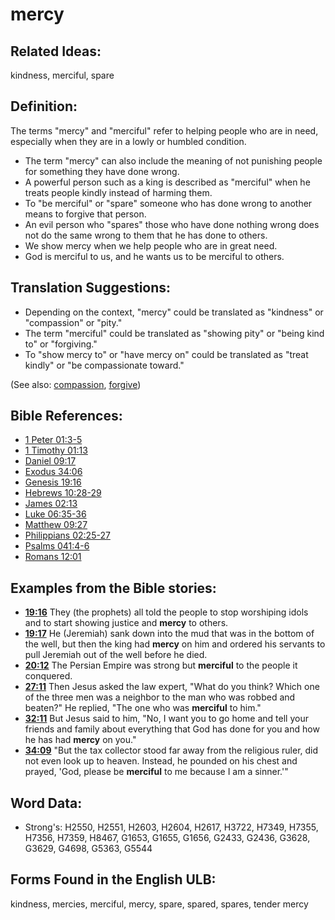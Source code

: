 # mercy

## Related Ideas:

kindness, merciful, spare


## Definition:

The terms "mercy" and "merciful" refer to helping people who are in need, especially when they are in a lowly or humbled condition.

* The term "mercy" can also include the meaning of not punishing people for something they have done wrong.
* A powerful person such as a king is described as "merciful" when he treats people kindly instead of harming them.
* To "be merciful" or "spare" someone who has done wrong to another means to forgive that person.
* An evil person who "spares" those who have done nothing wrong does not do the same wrong to them that he has done to others.
* We show mercy when we help people who are in great need.
* God is merciful to us, and he wants us to be merciful to others.

## Translation Suggestions:

* Depending on the context, "mercy" could be translated as "kindness" or "compassion" or "pity."
* The term "merciful" could be translated as "showing pity" or "being kind to" or "forgiving."
* To "show mercy to" or "have mercy on" could be translated as "treat kindly" or "be compassionate toward."

(See also: [compassion](../kt/compassion.md), [forgive](../kt/forgive.md))

## Bible References:

* [1 Peter 01:3-5](rc://en/tn/help/1pe/01/03)
* [1 Timothy 01:13](rc://en/tn/help/1ti/01/13)
* [Daniel 09:17](rc://en/tn/help/dan/09/17)
* [Exodus 34:06](rc://en/tn/help/exo/34/06)
* [Genesis 19:16](rc://en/tn/help/gen/19/16)
* [Hebrews 10:28-29](rc://en/tn/help/heb/10/28)
* [James 02:13](rc://en/tn/help/jas/02/13)
* [Luke 06:35-36](rc://en/tn/help/luk/06/35)
* [Matthew 09:27](rc://en/tn/help/mat/09/27)
* [Philippians 02:25-27](rc://en/tn/help/php/02/25)
* [Psalms 041:4-6](rc://en/tn/help/psa/041/004)
* [Romans 12:01](rc://en/tn/help/rom/12/01)

## Examples from the Bible stories:

* __[19:16](rc://en/tn/help/obs/19/16)__ They (the prophets) all told the people to stop worshiping idols and to start showing justice and __mercy__ to others.
* __[19:17](rc://en/tn/help/obs/19/17)__ He (Jeremiah) sank down into the mud that was in the bottom of the well, but then the king had __mercy__ on him and ordered his servants to pull Jeremiah out of the well before he died.
* __[20:12](rc://en/tn/help/obs/20/12)__ The Persian Empire was strong but __merciful__ to the people it conquered.
* __[27:11](rc://en/tn/help/obs/27/11)__ Then Jesus asked the law expert, "What do you think? Which one of the three men was a neighbor to the man who was robbed and beaten?" He replied, "The one who was __merciful__ to him."
* __[32:11](rc://en/tn/help/obs/32/11)__ But Jesus said to him, "No, I want you to go home and tell your friends and family about everything that God has done for you and how he has had __mercy__ on you."
* __[34:09](rc://en/tn/help/obs/34/09)__ "But the tax collector stood far away from the religious ruler, did not even look up to heaven. Instead, he pounded on his chest and prayed, 'God, please be __merciful__ to me because I am a sinner.'"

## Word Data:

* Strong's: H2550, H2551, H2603, H2604, H2617, H3722, H7349, H7355, H7356, H7359, H8467, G1653, G1655, G1656, G2433, G2436, G3628, G3629, G4698, G5363, G5544

## Forms Found in the English ULB:

kindness, mercies, merciful, mercy, spare, spared, spares, tender mercy



